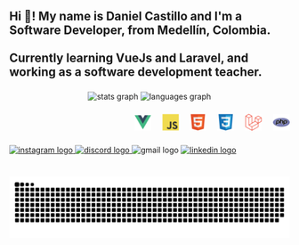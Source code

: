 <h2 align="left">Hi 👋! My name is Daniel Castillo and I'm a Software Developer, from Medellín, Colombia. <br><br>Currently learning VueJs and Laravel, and working as a software development teacher.</h2>

###

<div align="center">
  <img src="https://github-readme-stats.vercel.app/api?username=Swithsere094&hide_title=false&hide_rank=false&show_icons=true&include_all_commits=true&count_private=true&disable_animations=false&theme=dracula&locale=en&hide_border=false" height="150" alt="stats graph"  />
  <img src="https://github-readme-stats.vercel.app/api/top-langs?username=Swithsere094&locale=en&hide_title=false&layout=compact&card_width=320&langs_count=5&theme=dracula&hide_border=false" height="150" alt="languages graph"  />
</div>

###

<div align="right">
  <img src="https://github.com/devicons/devicon/blob/v2.16.0/icons/vuejs/vuejs-original.svg" height="30" alt="vuejs logo"  />
  <img width="12" />
  <img src="https://github.com/devicons/devicon/blob/v2.16.0/icons/javascript/javascript-original.svg" height="30" alt="javascript logo"  />
  <img width="12" />
  <img src="https://github.com/devicons/devicon/blob/v2.16.0/icons/html5/html5-original.svg" height="30" alt="html5 logo"  />
  <img width="12" />
  <img src="https://github.com/devicons/devicon/blob/v2.16.0/icons/css3/css3-original.svg" height="30" alt="css3 logo"  />
  <img width="12" />
  <img src="https://github.com/devicons/devicon/blob/v2.16.0/icons/laravel/laravel-original.svg" height="30" alt="laravel logo"  />
  <img width="12" />
  <img src="https://github.com/devicons/devicon/blob/v2.16.0/icons/php/php-original.svg" height="30" alt="php logo"  />
</div>

###

<div align="left">
  <a href="https://www.instagram.com/daniel.castillob/" target="_blank">
    <img src="https://img.shields.io/static/v1?message=daniel.castillob&logo=instagram&label=&color=E4405F&logoColor=white&labelColor=&style=for-the-badge" height="35" alt="instagram logo"  />
  </a>
  <a href="discordapp.com/users/Swithsere094" target="_blank">
    <img src="https://img.shields.io/static/v1?message=swithsere094&logo=discord&label=&color=7289DA&logoColor=white&labelColor=&style=for-the-badge" height="35" alt="discord logo"/>
  </a>
  <img src="https://img.shields.io/static/v1?message=danielcastillo460@gmail.com&logo=gmail&label=&color=D14836&logoColor=white&labelColor=&style=for-the-badge" height="35" alt="gmail logo"  />
  <a href="https://www.linkedin.com/in/daniel-jes%C3%BAs-castillo-botero-563577190" target="_blank">
    <img src="https://img.shields.io/static/v1?message=Daniel%20Castillo&logo=linkedin&label=&color=0077B5&logoColor=white&labelColor=&style=for-the-badge" height="35" alt="linkedin logo"  />
  </a>
</div>

###

<br clear="both">

<img src="https://raw.githubusercontent.com/Swithsere094/Swithsere094/output/snake.svg" alt="Snake animation" />

###
